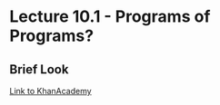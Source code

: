 # Lecture 10.1 - Programs of Programs?

## Brief Look

[Link to KhanAcademy](https://www.khanacademy.org/computing/computer-programming/programming#intro-to-programming)
